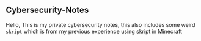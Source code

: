 ## Cybersecurity-Notes
Hello, This is my private cybersecurity notes, this also includes some weird `skript` which is from my previous experience using skript in Minecraft
